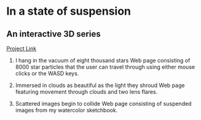 ﻿# In a state of suspension
## An interactive 3D series

[Project Link](http://i6.cims.nyu.edu/~sem570/dotw/final_project/) 

1. I hang in the vacuum of eight thousand stars
Web page consisting of 8000 star particles that the user can travel through using either mouse clicks or the WASD keys.

2. Immersed in clouds as beautiful as the light they shroud
Web page featuring movement through clouds and two lens flares. 

3. Scattered images begin to collide
Web page consisting of suspended images from my watercolor sketchbook.
